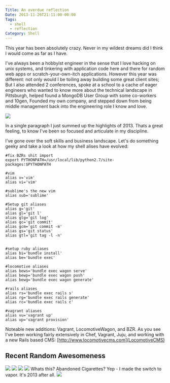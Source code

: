 ```yaml
---
Title: An overdue reflection
Date: 2013-11-26T21:11:00-00:00
Tags:
  - shell
  - reflection
Category: Shell
---
```


This year has been absolutely crazy. Never in my wildest dreams did I think I would come as far as I have.

I've always been a hobbyist engineer in the sense that I love hacking on unix systems, and tinkering with application code here and there for random web apps or scratch-your-own-itch applications. However this year was different: not only would I be toiling away building some great client sites; But I also attended 2 conferences, spoke at a school to a cache of eager engineers who wanted to know more about the technical landscape in Pittsburgh, helped found a MongoDB User Group with some co-workers and 10gen, Founded my own company, and stepped down from being middle management back into the engineering role I know and love.


![](/images/2013/Nov/IMG_0001.jpg)

In a single paragraph I just summed up the highlights of 2013.  Thats a great feeling, to know I've been so focused and articulate in my discipline.

I've gone over the soft skills and business landscape. Let's do something geeky and take a look at how my shell alises have evolved:

    #fix BZRs shit import
    export PYTHONPATH=/usr/local/lib/python2.7/site-	packages:$PYTHONPATH

    #vim
    alias v='vim'
    alias vi='vim'

    #sublime's the new vim
    alias sub='sublime'

    #Setup git aliases
    alias g='git'
    alias gl='git l'
    alias glg='git log'
    alias gc='git commit'
    alias gcm='git commit -m'
    alias gs='git status'
    alias gtl='git tag -l -n'


    #setup ruby aliases
    alias bi='bundle install'
    alias be='bundle exec'

    #locomotive aliases
    alias bews='bundle exec wagon serve'
    alias bewp='bundle exec wagon push'
    alias bewg='bundle exec wagon generate'

    #rails aliases
    alias rs='bundle exec rails s'
    alias rg='bundle exec rails generate'
    alias rc='bundle exec rails c'

    #vagrant aliases
    alias vu='vagrant up'
    alias vp='vagrant provision'

Noteable new additions: Vagrant, LocomotiveWagon, and BZR. As you see I've been working fairly extensively in Chef, Vagrant, Juju, and working with a new Rails based CMS: [http://www.locomotivecms.com](LocomotiveCMS)

## Recent Random Awesomeness

![](/images/2013/Nov/IMG_0624_PNG.png)
![](/images/2013/Nov/IMG_0622_PNG.png)
![](/images/2013/Nov/IMG_0590_JPG.jpg)
![](/images/2013/Nov/IMG_0615.jpg)
Whats this? Abandoned Cigarettes? Yep - I made the switch to vapor. It's 2013 after all.
![](/images/2013/Nov/IMG_0672_JPG.jpg)
